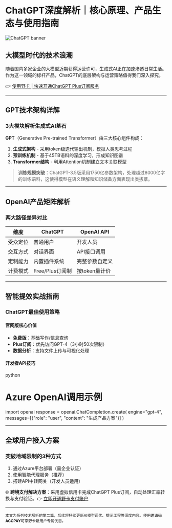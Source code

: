 # ChatGPT深度解析｜核心原理、产品生态与使用指南

![ChatGPT banner](https://bbtdd.com/wp-content/uploads/img/063352974708.webp)

## 大模型时代的技术浪潮
随着国内多家企业的大模型近期获得运营许可，生成式AI正在加速渗透日常生活。作为这一领域的标杆产品，ChatGPT的底层架构与运营策略值得我们深入探究。

👉 [使用野卡 | 快速开通ChatGPT Plus订阅服务](https://bbtdd.com/yeka)

---

## GPT技术架构详解
### 3大模块解析生成式AI基石
**GPT**（Generative Pre-trained Transformer）由三大核心组件构成：
1. **生成式架构** - 采用token级迭代输出机制，模拟人类思考过程
2. **预训练机制** - 基于45TB语料的深度学习，形成知识图谱
3. **Transformer结构** - 利用Attention机制建立文本关联模型

> **训练规模突破**：ChatGPT-3.5版采用1750亿参数架构，处理超过8000亿字的训练语料，这使得模型在语义理解和知识储备方面表现出类拔萃。

---

## OpenAI产品矩阵解析
### 两大路径差异对比

| 维度        | ChatGPT        | OpenAI API       |
|-------------|----------------|------------------|
| 受众定位    | 普通用户       | 开发人员         |
| 交互方式    | 对话界面       | API接口调用      |
| 定制能力    | 内置插件系统   | 完整参数自定义   |
| 计费模式    | Free/Plus订阅制 | 按token量计价    |

---

## 智能提效实战指南
### ChatGPT最佳使用策略
#### 官网版核心价值
- **免费版**：基础写作/信息查询
- **Plus订阅**：优先访问GPT-4（3小时50次限制）
- **数据分析**：支持文件上传与可视化处理

#### 开发者API技巧
python
# Azure OpenAI调用示例
import openai
response = openai.ChatCompletion.create(
  engine="gpt-4",
  messages=[{"role": "user", "content": "生成产品方案"}]
)


---

## 全球用户接入方案
### 突破地域限制的3种方式
1. 通过Azure平台部署（需企业认证）
2. 使用智能代理服务（推荐）
3. 搭建API中转网关（开发人员适用）

🌐 **跨境支付解决方案**：采用虚拟信用卡完成ChatGPT Plus订阅，自动处理汇率转换与支付验证。👉 [立即开通野卡支付账户](https://bbtdd.com/yeka)

---

<small>本文为系列技术解析的第二篇，后续将持续更新AI模型调优、提示工程等深度内容。使用邀请码**ACCPAY**可享野卡新用户专属优惠。</small>